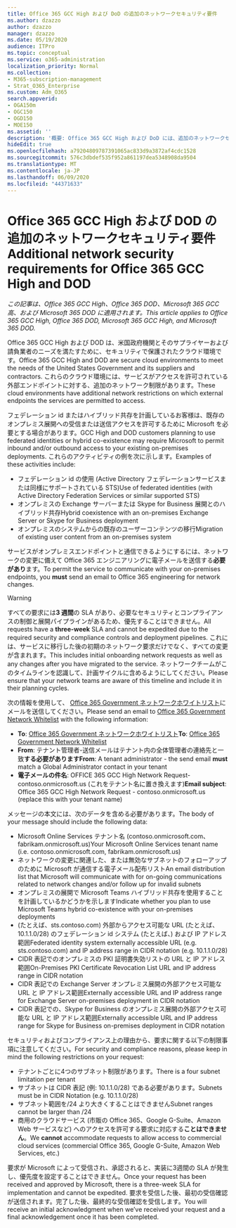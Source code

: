 ```yaml
---
title: Office 365 GCC High および DoD の追加のネットワークセキュリティ要件
ms.author: dzazzo
author: dzazzo
manager: dzazzo
ms.date: 05/19/2020
audience: ITPro
ms.topic: conceptual
ms.service: o365-administration
localization_priority: Normal
ms.collection:
- M365-subscription-management
- Strat_O365_Enterprise
ms.custom: Adm_O365
search.appverid:
- OGA150m
- OGC150
- OGD150
- MOE150
ms.assetid: ''
description: '概要: Office 365 GCC High および DoD には、追加のネットワークセキュリティ要件があります。'
hideEdit: true
ms.openlocfilehash: a79204809787391065ac833d9a3872af4cdc1528
ms.sourcegitcommit: 576c3dbdef535f952a861197dea5348908da9504
ms.translationtype: MT
ms.contentlocale: ja-JP
ms.lasthandoff: 06/09/2020
ms.locfileid: "44371633"
---
```

# <a name="additional-network-security-requirements-for-office-365-gcc-high-and-dod"></a><span data-ttu-id="a7b47-103">Office 365 GCC High および DOD の追加のネットワークセキュリティ要件</span><span class="sxs-lookup"><span data-stu-id="a7b47-103">Additional network security requirements for Office 365 GCC High and DOD</span></span>

<span data-ttu-id="a7b47-104">*この記事は、Office 365 GCC High、Office 365 DOD、Microsoft 365 GCC 高、および Microsoft 365 DOD に適用されます。*</span><span class="sxs-lookup"><span data-stu-id="a7b47-104">*This article applies to Office 365 GCC High, Office 365 DOD, Microsoft 365 GCC High, and Microsoft 365 DOD.*</span></span>

<span data-ttu-id="a7b47-105">Office 365 GCC High および DOD は、米国政府機関とそのサプライヤーおよび請負業者のニーズを満たすために、セキュリティで保護されたクラウド環境です。</span><span class="sxs-lookup"><span data-stu-id="a7b47-105">Office 365 GCC High and DOD are secure cloud environments to meet the needs of the United States Government and its suppliers and contractors.</span></span>  <span data-ttu-id="a7b47-106">これらのクラウド環境には、サービスがアクセスを許可されている外部エンドポイントに対する、追加のネットワーク制限があります。</span><span class="sxs-lookup"><span data-stu-id="a7b47-106">These cloud environments have additional network restrictions on which external endpoints the services are permitted to access.</span></span>

<span data-ttu-id="a7b47-107">フェデレーション id またはハイブリッド共存を計画しているお客様は、既存のオンプレミス展開への受信または送信アクセスを許可するために Microsoft を必要とする場合があります。</span><span class="sxs-lookup"><span data-stu-id="a7b47-107">GCC High and DOD customers planning to use federated identities or hybrid co-existence may require Microsoft to permit inbound and/or outbound access to your existing on-premises deployments.</span></span>  <span data-ttu-id="a7b47-108">これらのアクティビティの例を次に示します。</span><span class="sxs-lookup"><span data-stu-id="a7b47-108">Examples of these activities include:</span></span>

* <span data-ttu-id="a7b47-109">フェデレーション id の使用 (Active Directory フェデレーションサービスまたは同様にサポートされている STS)</span><span class="sxs-lookup"><span data-stu-id="a7b47-109">Use of federated identities (with Active Directory Federation Services or similar supported STS)</span></span>
* <span data-ttu-id="a7b47-110">オンプレミスの Exchange サーバーまたは Skype for Business 展開とのハイブリッド共存</span><span class="sxs-lookup"><span data-stu-id="a7b47-110">Hybrid coexistence with an on-premises Exchange Server or Skype for Business deployment</span></span>
* <span data-ttu-id="a7b47-111">オンプレミスのシステムからの既存のユーザーコンテンツの移行</span><span class="sxs-lookup"><span data-stu-id="a7b47-111">Migration of existing user content from an on-premises system</span></span>

<span data-ttu-id="a7b47-112">サービスがオンプレミスエンドポイントと通信できるようにするには、ネットワークの変更に備えて Office 365 エンジニアリングに電子メールを送信する**必要があり**ます。</span><span class="sxs-lookup"><span data-stu-id="a7b47-112">To permit the service to communicate with your on-premises endpoints, you **must** send an email to Office 365 engineering for network changes.</span></span>

> [!WARNING]
> <span data-ttu-id="a7b47-113">すべての要求には**3 週間**の SLA があり、必要なセキュリティとコンプライアンスの制御と展開パイプラインがあるため、優先することはできません。</span><span class="sxs-lookup"><span data-stu-id="a7b47-113">All requests have a **three-week** SLA and cannot be expedited due to the required security and compliance controls and deployment pipelines.</span></span>  <span data-ttu-id="a7b47-114">これには、サービスに移行した後の初期のネットワーク要求だけでなく、すべての変更が含まれます。</span><span class="sxs-lookup"><span data-stu-id="a7b47-114">This includes initial onboarding network requests as well as any changes after you have migrated to the service.</span></span>  <span data-ttu-id="a7b47-115">ネットワークチームがこのタイムラインを認識して、計画サイクルに含めるようにしてください。</span><span class="sxs-lookup"><span data-stu-id="a7b47-115">Please ensure that your network teams are aware of this timeline and include it in their planning cycles.</span></span>

<span data-ttu-id="a7b47-116">次の情報を使用して、 [Office 365 Government ネットワークホワイトリスト](mailto:o365gwlt@microsoft.com)にメールを送信してください。</span><span class="sxs-lookup"><span data-stu-id="a7b47-116">Please send an email to [Office 365 Government Network Whitelist](mailto:o365gwlt@microsoft.com) with the following information:</span></span>

* <span data-ttu-id="a7b47-117">**To**: [Office 365 Government ネットワークホワイトリスト](mailto:o365gwlt@microsoft.com)</span><span class="sxs-lookup"><span data-stu-id="a7b47-117">**To**: [Office 365 Government Network Whitelist](mailto:o365gwlt@microsoft.com)</span></span>
* <span data-ttu-id="a7b47-118">**From**: テナント管理者-送信メールはテナント内の全体管理者の連絡先と一致**する必要があります**</span><span class="sxs-lookup"><span data-stu-id="a7b47-118">**From**: A tenant administrator - the send email **must** match a Global Administrator contact in your tenant</span></span>
* <span data-ttu-id="a7b47-119">**電子メールの件名**: OFFICE 365 GCC High Network Request-contoso.onmicrosoft.us (これをテナント名に置き換えます)</span><span class="sxs-lookup"><span data-stu-id="a7b47-119">**Email subject**: Office 365 GCC High Network Request - contoso.onmicrosoft.us (replace this with your tenant name)</span></span>

<span data-ttu-id="a7b47-120">メッセージの本文には、次のデータを含める必要があります。</span><span class="sxs-lookup"><span data-stu-id="a7b47-120">The body of your message should include the following data:</span></span>

* <span data-ttu-id="a7b47-121">Microsoft Online Services テナント名 (contoso.onmicrosoft.com、fabrikam.onmicrosoft.us)</span><span class="sxs-lookup"><span data-stu-id="a7b47-121">Your Microsoft Online Services tenant name (i.e. contoso.onmicrosoft.com, fabrikam.onmicrosoft.us)</span></span>
* <span data-ttu-id="a7b47-122">ネットワークの変更に関連した、または無効なサブネットのフォローアップのために Microsoft が通信する電子メール配布リスト</span><span class="sxs-lookup"><span data-stu-id="a7b47-122">An email distribution list that Microsoft will communicate with for on-going communications related to network changes and/or follow up for invalid subnets</span></span>
* <span data-ttu-id="a7b47-123">オンプレミスの展開で Microsoft Teams ハイブリッド共存を使用することを計画しているかどうかを示します</span><span class="sxs-lookup"><span data-stu-id="a7b47-123">Indicate whether you plan to use Microsoft Teams hybrid co-existence with your on-premises deployments</span></span>
* <span data-ttu-id="a7b47-124">(たとえば、sts.contoso.com) 外部からアクセス可能な URL (たとえば、10.1.1.0/28) のフェデレーション id システム (たとえば、) および IP アドレス範囲</span><span class="sxs-lookup"><span data-stu-id="a7b47-124">Federated identity system externally accessible URL (e.g. sts.contoso.com) and IP address range in CIDR notation (e.g. 10.1.1.0/28)</span></span>
* <span data-ttu-id="a7b47-125">CIDR 表記でのオンプレミスの PKI 証明書失効リストの URL と IP アドレス範囲</span><span class="sxs-lookup"><span data-stu-id="a7b47-125">On-Premises PKI Certificate Revocation List URL and IP address range in CIDR notation</span></span>
* <span data-ttu-id="a7b47-126">CIDR 表記での Exchange Server オンプレミス展開の外部アクセス可能な URL と IP アドレス範囲</span><span class="sxs-lookup"><span data-stu-id="a7b47-126">Externally accessible URL and IP address range for Exchange Server on-premises deployment in CIDR notation</span></span>
* <span data-ttu-id="a7b47-127">CIDR 表記での、Skype for Business のオンプレミス展開の外部アクセス可能な URL と IP アドレス範囲</span><span class="sxs-lookup"><span data-stu-id="a7b47-127">Externally accessible URL and IP address range for Skype for Business on-premises deployment in CIDR notation</span></span>

<span data-ttu-id="a7b47-128">セキュリティおよびコンプライアンス上の理由から、要求に関する以下の制限事項に注意してください。</span><span class="sxs-lookup"><span data-stu-id="a7b47-128">For security and compliance reasons, please keep in mind the following restrictions on your request:</span></span>

* <span data-ttu-id="a7b47-129">テナントごとに4つのサブネット制限があります。</span><span class="sxs-lookup"><span data-stu-id="a7b47-129">There is a four subnet limitation per tenant</span></span>
* <span data-ttu-id="a7b47-130">サブネットは CIDR 表記 (例: 10.1.1.0/28) である必要があります。</span><span class="sxs-lookup"><span data-stu-id="a7b47-130">Subnets must be in CIDR Notation (e.g. 10.1.1.0/28)</span></span>
* <span data-ttu-id="a7b47-131">サブネット範囲を/24 より大きくすることはできません</span><span class="sxs-lookup"><span data-stu-id="a7b47-131">Subnet ranges cannot be larger than /24</span></span>
* <span data-ttu-id="a7b47-132">商用のクラウドサービス (市販の Office 365、Google G-Suite、Amazon Web サービスなど) へのアクセスを許可する要求に対応する**ことはできません**。</span><span class="sxs-lookup"><span data-stu-id="a7b47-132">We **cannot** accommodate requests to allow access to commercial cloud services (commercial Office 365, Google G-Suite, Amazon Web Services, etc.)</span></span>

<span data-ttu-id="a7b47-133">要求が Microsoft によって受信され、承認されると、実装に3週間の SLA が発生し、優先度を設定することはできません。</span><span class="sxs-lookup"><span data-stu-id="a7b47-133">Once your request has been received and approved by Microsoft, there is a three-week SLA for implementation and cannot be expedited.</span></span>  <span data-ttu-id="a7b47-134">要求を受信した後、最初の受信確認が送信されます。完了した後、最終的な受信確認を受信します。</span><span class="sxs-lookup"><span data-stu-id="a7b47-134">You will receive an initial acknowledgment when we’ve received your request and a final acknowledgement once it has been completed.</span></span>
